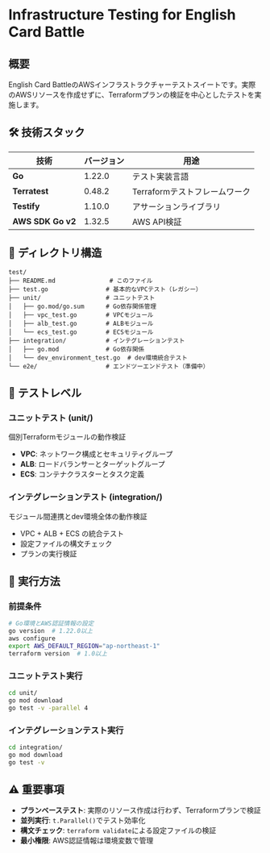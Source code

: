 # Infrastructure Testing for English Card Battle

## 概要

English Card BattleのAWSインフラストラクチャーテストスイートです。実際のAWSリソースを作成せずに、Terraformプランの検証を中心としたテストを実施します。

## 🛠️ **技術スタック**

| 技術 | バージョン | 用途 |
|------|-----------|------|
| **Go** | 1.22.0 | テスト実装言語 |
| **Terratest** | 0.48.2 | Terraformテストフレームワーク |
| **Testify** | 1.10.0 | アサーションライブラリ |
| **AWS SDK Go v2** | 1.32.5 | AWS API検証 |

## 📁 **ディレクトリ構造**

```
test/
├── README.md               # このファイル
├── test.go                # 基本的なVPCテスト（レガシー）
├── unit/                  # ユニットテスト
│   ├── go.mod/go.sum      # Go依存関係管理
│   ├── vpc_test.go        # VPCモジュール
│   ├── alb_test.go        # ALBモジュール
│   └── ecs_test.go        # ECSモジュール
├── integration/           # インテグレーションテスト
│   ├── go.mod             # Go依存関係
│   └── dev_environment_test.go  # dev環境統合テスト
└── e2e/                   # エンドツーエンドテスト（準備中）
```

## 🧪 **テストレベル**

### **ユニットテスト (unit/)**
個別Terraformモジュールの動作検証
- **VPC**: ネットワーク構成とセキュリティグループ
- **ALB**: ロードバランサーとターゲットグループ  
- **ECS**: コンテナクラスターとタスク定義

### **インテグレーションテスト (integration/)**
モジュール間連携とdev環境全体の動作検証
- VPC + ALB + ECS の統合テスト
- 設定ファイルの構文チェック
- プランの実行検証

## 🚀 **実行方法**

### **前提条件**
```bash
# Go環境とAWS認証情報の設定
go version  # 1.22.0以上
aws configure
export AWS_DEFAULT_REGION="ap-northeast-1"
terraform version  # 1.0以上
```

### **ユニットテスト実行**
```bash
cd unit/
go mod download
go test -v -parallel 4
```

### **インテグレーションテスト実行**
```bash
cd integration/
go mod download
go test -v
```

## ⚠️ **重要事項**

- **プランベーステスト**: 実際のリソース作成は行わず、Terraformプランで検証
- **並列実行**: `t.Parallel()`でテスト効率化
- **構文チェック**: `terraform validate`による設定ファイルの検証
- **最小権限**: AWS認証情報は環境変数で管理 
